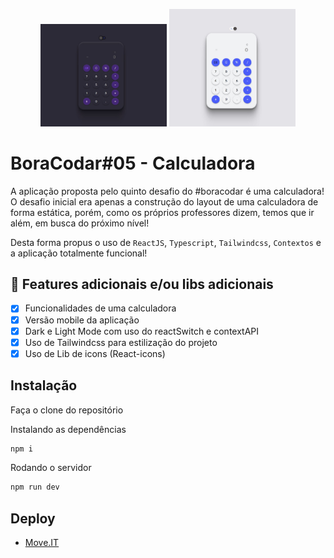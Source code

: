 <p align="center">
    <img alt="Projeto" src="./public/DarkTheme.JPG" width="40%">
    <img alt="Projeto" src="./public/ligthTheme.JPG" width="40%">
</p>

# BoraCodar#05 - Calculadora
A aplicação proposta pelo quinto desafio do #boracodar é uma calculadora! <br>
O desafio inicial era apenas a construção do layout de uma calculadora de forma estática, porém, como os próprios professores dizem, temos que ir além, em busca do próximo nível!<br>

Desta forma propus o uso de `ReactJS`, `Typescript`, `Tailwindcss`, `Contextos` e a aplicação totalmente funcional!

## 🎯 Features adicionais e/ou libs adicionais
- [x] Funcionalidades de uma calculadora
- [x] Versão mobile da aplicação
- [x] Dark e Light Mode com uso do reactSwitch e contextAPI
- [x] Uso de Tailwindcss para estilização do projeto
- [x] Uso de Lib de icons (React-icons)

## Instalação
Faça o clone do repositório

Instalando as dependências
```bash
npm i
```

Rodando o servidor
```bash
npm run dev
```

## Deploy
- [Move.IT](https://rs-bora-codar-event.vercel.app/)